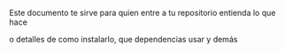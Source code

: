 Este documento te sirve para quien entre a tu repositorio entienda lo que hace

o detalles de como instalarlo, que dependencias usar y demás

